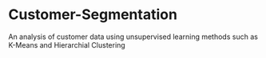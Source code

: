 # Customer-Segmentation
An analysis of customer data using unsupervised learning methods such as K-Means and Hierarchial Clustering
